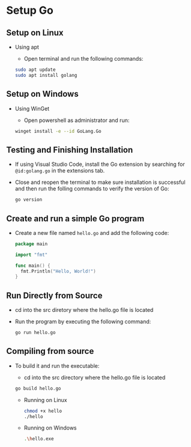 # Setup Go

## Setup on Linux

- Using apt

  - Open terminal and run the following commands:

  ```bash
  sudo apt update
  sudo apt install golang
  ```

## Setup on Windows

- Using WinGet

  - Open powershell as administrator and run:
  
  ```bash
  winget install -e --id GoLang.Go
  ```

## Testing and Finishing Installation

- If using Visual Studio Code, install the Go extension by searching for `@id:golang.go` in the extensions tab.

- Close and reopen the terminal to make sure installation is successful and then run the folling commands to verify the version of Go:

  ```bash
  go version
  ```

## Create and run a simple Go program

- Create a new file named `hello.go` and add the following code:

  ```go
  package main

  import "fmt"

  func main() {
    fmt.Println("Hello, World!")
  }
  ```

## Run Directly from Source

- cd into the src diretory where the hello.go file is located

- Run the program by executing the following command:

  ```bash
  go run hello.go
  ```

## Compiling from source

- To build it and run the executable:

  - cd into the src directory where the hello.go file is located

  ```bash
  go build hello.go
  ```

  - Running on Linux
  
    ```bash
    chmod +x hello
    ./hello
    ```
  
  - Running on Windows
  
    ```bash
    .\hello.exe
    ```
